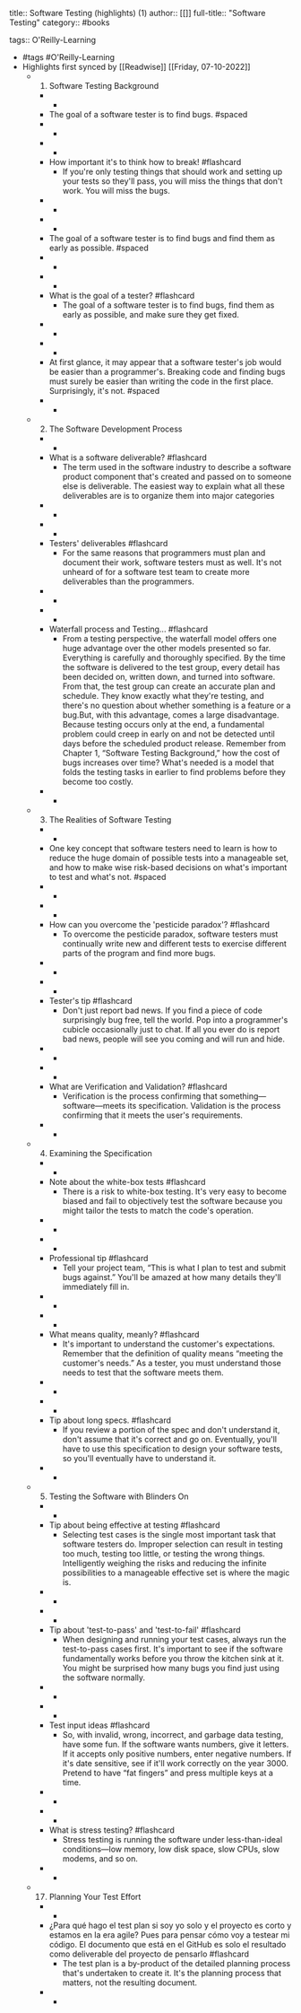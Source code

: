 title:: Software Testing (highlights) (1)
author:: [[]]
full-title:: "Software Testing"
category:: #books

tags:: O'Reilly-Learning

- #tags #O'Reilly-Learning
- Highlights first synced by [[Readwise]] [[Friday, 07-10-2022]]
	- 1. Software Testing Background
		- -
		- The goal of a software tester is to find bugs. #spaced
		- -
		- -
		- How important it's to think how to break! #flashcard
			- If you're only testing things that should work and setting up your tests so they'll pass, you will miss the things that don't work. You will miss the bugs.
		- -
		- -
		- The goal of a software tester is to find bugs and find them as early as possible. #spaced
		- -
		- -
		- What is the goal of a tester? #flashcard
			- The goal of a software tester is to find bugs, find them as early as possible, and make sure they get fixed.
		- -
		- -
		- At first glance, it may appear that a software tester's job would be easier than a programmer's. Breaking code and finding bugs must surely be easier than writing the code in the first place. Surprisingly, it's not. #spaced
		- -
	- 2. The Software Development Process
		- -
		- What is a software deliverable? #flashcard
			- The term used in the software industry to describe a software product component that's created and passed on to someone else is deliverable. The easiest way to explain what all these deliverables are is to organize them into major categories
		- -
		- -
		- Testers' deliverables #flashcard
			- For the same reasons that programmers must plan and document their work, software testers must as well. It's not unheard of for a software test team to create more deliverables than the programmers.
		- -
		- -
		- Waterfall process and Testing... #flashcard
			- From a testing perspective, the waterfall model offers one huge advantage over the other models presented so far. Everything is carefully and thoroughly specified. By the time the software is delivered to the test group, every detail has been decided on, written down, and turned into software. From that, the test group can create an accurate plan and schedule. They know exactly what they're testing, and there's no question about whether something is a feature or a bug.But, with this advantage, comes a large disadvantage. Because testing occurs only at the end, a fundamental problem could creep in early on and not be detected until days before the scheduled product release. Remember from Chapter 1, “Software Testing Background,” how the cost of bugs increases over time? What's needed is a model that folds the testing tasks in earlier to find problems before they become too costly.
		- -
	- 3. The Realities of Software Testing
		- -
		- One key concept that software testers need to learn is how to reduce the huge domain of possible tests into a manageable set, and how to make wise risk-based decisions on what's important to test and what's not. #spaced
		- -
		- -
		- How can you overcome the 'pesticide paradox'? #flashcard
			- To overcome the pesticide paradox, software testers must continually write new and different tests to exercise different parts of the program and find more bugs.
		- -
		- -
		- Tester's tip #flashcard
			- Don't just report bad news. If you find a piece of code surprisingly bug free, tell the world. Pop into a programmer's cubicle occasionally just to chat. If all you ever do is report bad news, people will see you coming and will run and hide.
		- -
		- -
		- What are Verification and Validation? #flashcard
			- Verification is the process confirming that something—software—meets its specification. Validation is the process confirming that it meets the user's requirements.
		- -
	- 4. Examining the Specification
		- -
		- Note about the white-box tests #flashcard
			- There is a risk to white-box testing. It's very easy to become biased and fail to objectively test the software because you might tailor the tests to match the code's operation.
		- -
		- -
		- Professional tip #flashcard
			- Tell your project team, “This is what I plan to test and submit bugs against.” You'll be amazed at how many details they'll immediately fill in.
		- -
		- -
		- What means quality, meanly? #flashcard
			- It's important to understand the customer's expectations. Remember that the definition of quality means “meeting the customer's needs.” As a tester, you must understand those needs to test that the software meets them.
		- -
		- -
		- Tip about long specs. #flashcard
			- If you review a portion of the spec and don't understand it, don't assume that it's correct and go on. Eventually, you'll have to use this specification to design your software tests, so you'll eventually have to understand it.
		- -
	- 5. Testing the Software with Blinders On
		- -
		- Tip about being effective at testing #flashcard
			- Selecting test cases is the single most important task that software testers do. Improper selection can result in testing too much, testing too little, or testing the wrong things. Intelligently weighing the risks and reducing the infinite possibilities to a manageable effective set is where the magic is.
		- -
		- -
		- Tip about 'test-to-pass' and 'test-to-fail' #flashcard
			- When designing and running your test cases, always run the test-to-pass cases first. It's important to see if the software fundamentally works before you throw the kitchen sink at it. You might be surprised how many bugs you find just using the software normally.
		- -
		- -
		- Test input ideas #flashcard
			- So, with invalid, wrong, incorrect, and garbage data testing, have some fun. If the software wants numbers, give it letters. If it accepts only positive numbers, enter negative numbers. If it's date sensitive, see if it'll work correctly on the year 3000. Pretend to have “fat fingers” and press multiple keys at a time.
		- -
		- -
		- What is stress testing? #flashcard
			- Stress testing is running the software under less-than-ideal conditions—low memory, low disk space, slow CPUs, slow modems, and so on.
		- -
	- 17. Planning Your Test Effort
		- -
		- ¿Para qué hago el test plan si soy yo solo y el proyecto es corto y estamos en la era agile?
		  Pues para pensar cómo voy a testear mi código. El documento que está en el GitHub es solo el resultado como deliverable del proyecto de pensarlo #flashcard
			- The test plan is a by-product of the detailed planning process that's undertaken to create it. It's the planning process that matters, not the resulting document.
		- -